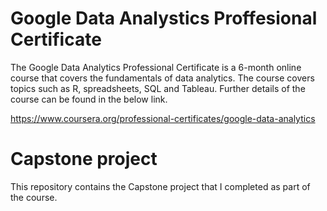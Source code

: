 # Google Data Analystics Proffesional Certificate
The Google Data Analytics Professional Certificate is a 6-month online course that covers the fundamentals of data analytics. 
The course covers topics such as R, spreadsheets, SQL and Tableau.
Further details of the course can be found in the below link.

https://www.coursera.org/professional-certificates/google-data-analytics
# Capstone project
This repository contains the Capstone project that I completed as part of the course. 
